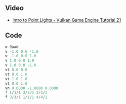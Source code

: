 ## Video
* [Intro to Point Lights - Vulkan Game Engine Tutorial 21](https://www.youtube.com/watch?v=Z1lLwAEMt4M)

## Code
```cpp
o Quad
v -1.0 0.0 -1.0
v -1.0 0.0 1.0
v 1.0 0.0 1.0
v 1.0 0.0 -1.0
vt 0.0 0.0
vt 0.0 1.0
vt 1.0 1.0
vt 0.0 1.0
vn 0.0000 -1.0000 0.0000
f 1/1/1 3/3/1 2/2/1
f 3/3/1 1/1/1 4/4/1
```

